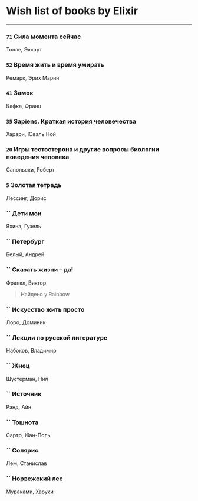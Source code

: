 # Wish list of books by Elixir
---

### `71` Сила момента сейчас
Толле, Экхарт

### `52` Время жить и время умирать
Ремарк, Эрих Мария

### `41` Замок
Кафка, Франц

### `35` Sapiens. Краткая история человечества
Харари, Юваль Ной

### `20` Игры тестостерона и другие вопросы биологии поведения человека
Сапольски, Роберт

### `5` Золотая тетрадь
Лессинг, Дорис

### `` Дети мои
Яхина, Гузель

### `` Петербург
Белый, Андрей

### `` Сказать жизни – да!
Франкл, Виктор
> Найдено у Rainbow

### `` Искусство жить просто
Лоро, Доминик

### `` Лекции по русской литературе
Набоков, Владимир

### `` Жнец
Шустерман, Нил

### `` Источник
Рэнд, Айн

### `` Тошнота
Сартр, Жан-Поль

### `` Солярис
Лем, Станислав

### `` Норвежский лес
Мураками, Харуки

